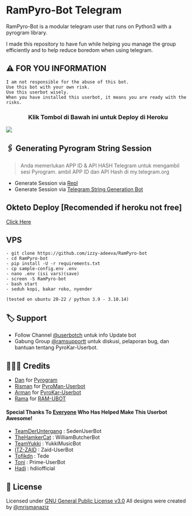 # RamPyro-Bot Telegram

RamPyro-Bot is a modular telegram user that runs on Python3 with a pyrogram library.

I made this repository to have fun while helping you manage the group efficiently and to help reduce boredom when using telegram.

## ⚠️ FOR YOU INFORMATION

```
I am not responsible for the abuse of this bot.
Use this bot with your own risk.
Use this userbot wisely.
When you have installed this userbot, it means you are ready with the risks.
```

<h3 align="center">Klik Tombol di Bawah ini untuk Deploy di Heroku</h3>
<a href="https://dashboard.heroku.com/new?button-url=https%3A%2F%2Fgithub.com%2FGeezRamPy%2FRam-Pyro&template=https%3A%2F%2Fgithub.com%2FGeezRamPy%2FRam-Pyro"><img src="https://www.herokucdn.com/deploy/button.svg"></a>
</div>

## 🖇 Generating Pyrogram String Session
    
> Anda memerlukan APP ID & API HASH Telegram untuk mengambil sesi Pyrogram. ambil APP ID dan API Hash di my.telegram.org
- Generate Session via <a href="https://repl.it/@mrismanaziz/stringen?lite=1&outputonly=1">Repl</a>
- Generate Session via <a href="https://t.me/StringRamUbot">Telegram String Generation Bot</a>

## Okteto Deploy [Recomended if heroku not free]
  <a href="https://okteto.com">Click Here</a>

## VPS 
```
- git clone https://github.com/izzy-adeeva/RamPyro-bot
- cd RamPyro-bot
- pip install -U -r requirements.txt
- cp sample-config.env .env
- nano .env (isi vars)(save)
- screen -S RamPyro-bot
- bash start
- seduh kopi, bakar roko, nyender

(tested on ubuntu 20-22 / python 3.9 - 3.10.14)
```

## 🏷 Support

- Follow Channel [@userbotch](https://t.me/userbotch) untuk info Update bot 
- Gabung Group [@ramsupportt](https://t.me/ramsupportt) untuk diskusi, pelaporan bug, dan bantuan tentang PyroKar-Userbot.

## 👨🏻‍💻 Credits
-  [Dan](https://github.com/delivrance) for [Pyrogram](https://github.com/pyrogram/pyrogram)
-  [Risman](https://github.com/mrismanaziz) for [PyroMan-Userbot](https://github.com/mrismanaziz/PyroMan-Userbot)
-  [Arman](https://github.com/ArmanGG01) for [PyroKar-Userbot](https://github.com/ArmanGG01/PyroKar-Userbot)
-  [Rama](https://github.com/ramadhani892) for [RAM-UBOT](https://github.com/ramadhani892/RAM-UBOT)

#### Special Thanks To [Everyone](https://github.com/mrismanaziz/PyroMan-Userbot/graphs/contributors) Who Has Helped Make This Userbot Awesome!
-  [TeamDerUntergang](https://github.com/TeamDerUntergang/Telegram-SedenUserBot) : SedenUserBot
-  [TheHamkerCat](https://github.com/TheHamkerCat/WilliamButcherBot) : WilliamButcherBot
-  [TeamYukki](https://github.com/TeamYukki/YukkiMusicBot) : YukkiMusicBot
-  [ITZ-ZAID](https://github.com/ITZ-ZAID) : Zaid-UserBot
-  [Tofikdn](https://github.com/tofikdn) : Tede
-  [Toni](https://github.com/Toni880) : Prime-UserBot
-  [Hadi](https://github.com/hdiiofficial) : hdiiofficial

## 📑 License
Licensed under [GNU General Public License v3.0](https://github.com/mrismanaziz/PyroMan-Userbot/blob/Man-Userbot/LICENSE) All designs were created by [@mrismanaziz](https://github.com/mrismanaziz)

